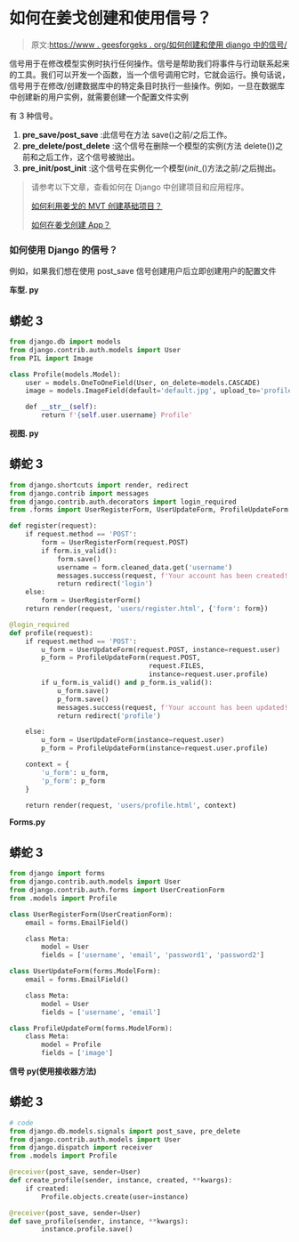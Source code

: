 # 如何在姜戈创建和使用信号？

> 原文:[https://www . geesforgeks . org/如何创建和使用 django 中的信号/](https://www.geeksforgeeks.org/how-to-create-and-use-signals-in-django/)

信号用于在修改模型实例时执行任何操作。信号是帮助我们将事件与行动联系起来的工具。我们可以开发一个函数，当一个信号调用它时，它就会运行。换句话说，信号用于在修改/创建数据库中的特定条目时执行一些操作。例如，一旦在数据库中创建新的用户实例，就需要创建一个配置文件实例

有 3 种信号。

1.  **pre_save/post_save** :此信号在方法 save()之前/之后工作。
2.  **pre_delete/post_delete** :这个信号在删除一个模型的实例(方法 delete())之前和之后工作，这个信号被抛出。
3.  **pre_init/post_init** :这个信号在实例化一个模型(_init__()方法之前/之后抛出。

> 请参考以下文章，查看如何在 Django 中创建项目和应用程序。
> 
> [如何利用姜戈的 MVT 创建基础项目？](https://www.geeksforgeeks.org/how-to-create-a-basic-project-using-mvt-in-django/)
> 
> [如何在姜戈创建 App？](https://www.geeksforgeeks.org/how-to-create-an-app-in-django/)

### 如何使用 Django 的信号？

例如，如果我们想在使用 post_save 信号创建用户后立即创建用户的配置文件

**车型. py**

## 蟒蛇 3

```py
from django.db import models
from django.contrib.auth.models import User
from PIL import Image

class Profile(models.Model):
    user = models.OneToOneField(User, on_delete=models.CASCADE)
    image = models.ImageField(default='default.jpg', upload_to='profile_pics')

    def __str__(self):
        return f'{self.user.username} Profile'
```

**视图. py**

## 蟒蛇 3

```py
from django.shortcuts import render, redirect
from django.contrib import messages
from django.contrib.auth.decorators import login_required
from .forms import UserRegisterForm, UserUpdateForm, ProfileUpdateForm

def register(request):
    if request.method == 'POST':
        form = UserRegisterForm(request.POST)
        if form.is_valid():
            form.save()
            username = form.cleaned_data.get('username')
            messages.success(request, f'Your account has been created! You are now able to log in')
            return redirect('login')
    else:
        form = UserRegisterForm()
    return render(request, 'users/register.html', {'form': form})

@login_required
def profile(request):
    if request.method == 'POST':
        u_form = UserUpdateForm(request.POST, instance=request.user)
        p_form = ProfileUpdateForm(request.POST,
                                   request.FILES,
                                   instance=request.user.profile)
        if u_form.is_valid() and p_form.is_valid():
            u_form.save()
            p_form.save()
            messages.success(request, f'Your account has been updated!')
            return redirect('profile')

    else:
        u_form = UserUpdateForm(instance=request.user)
        p_form = ProfileUpdateForm(instance=request.user.profile)

    context = {
        'u_form': u_form,
        'p_form': p_form
    }

    return render(request, 'users/profile.html', context)
```

**Forms.py**

## 蟒蛇 3

```py
from django import forms
from django.contrib.auth.models import User
from django.contrib.auth.forms import UserCreationForm
from .models import Profile

class UserRegisterForm(UserCreationForm):
    email = forms.EmailField()

    class Meta:
        model = User
        fields = ['username', 'email', 'password1', 'password2']

class UserUpdateForm(forms.ModelForm):
    email = forms.EmailField()

    class Meta:
        model = User
        fields = ['username', 'email']

class ProfileUpdateForm(forms.ModelForm):
    class Meta:
        model = Profile
        fields = ['image']
```

**信号 py(使用接收器方法)**

## 蟒蛇 3

```py
# code
from django.db.models.signals import post_save, pre_delete
from django.contrib.auth.models import User
from django.dispatch import receiver
from .models import Profile

@receiver(post_save, sender=User)
def create_profile(sender, instance, created, **kwargs):
    if created:
        Profile.objects.create(user=instance)

@receiver(post_save, sender=User)
def save_profile(sender, instance, **kwargs):
        instance.profile.save()
```